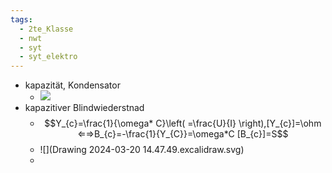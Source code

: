 ```yaml
---
tags:
  - 2te_Klasse
  - nwt
  - syt
  - syt_elektro
---
```

- kapazität, Kondensator
	- ![](DR20-03-2024-03.excalidraw.svg)
- kapazitiver Blindwiederstnad
	- $$Y_{c}=\frac{1}{\omega* C}\left( =\frac{U}{I} \right),[Y_{c}]=\ohm ⇐⇒B_{c}=-\frac{1}{Y_{C}}=\omega*C [B_{c}]=S$$
	- ![](Drawing 2024-03-20 14.47.49.excalidraw.svg)
	- 
